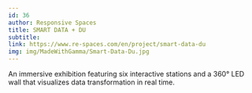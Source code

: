 ```yaml
---
id: 36
author: Responsive Spaces
title: SMART DATA + DU
subtitle: 
link: https://www.re-spaces.com/en/project/smart-data-du
img: img/MadeWithGamma/Smart-Data-Du.jpg
---
```

An immersive exhibition featuring six interactive stations and a 360° LED wall that visualizes data transformation in real time.